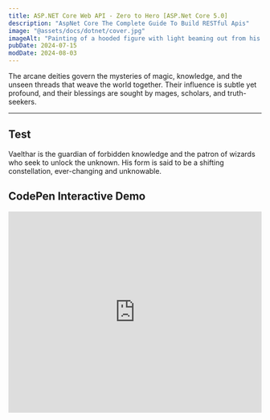 ```yaml
---
title: ASP.NET Core Web API - Zero to Hero [ASP.Net Core 5.0]
description: "AspNet Core The Complete Guide To Build RESTful Apis"
image: "@assets/docs/dotnet/cover.jpg"
imageAlt: "Painting of a hooded figure with light beaming out from his chest"
pubDate: 2024-07-15
modDate: 2024-08-03
---
```


The arcane deities govern the mysteries of magic, knowledge, and the unseen threads that weave the world together. Their influence is subtle yet profound, and their blessings are sought by mages, scholars, and truth-seekers.

---

## Test

Vaelthar is the guardian of forbidden knowledge and the patron of wizards who seek to unlock the unknown. His form is said to be a shifting constellation, ever-changing and unknowable.

## CodePen Interactive Demo

<iframe height="400" style="width: 100%;" scrolling="no" title="Retro Terminal" src="https://codepen.io/EdoardoFerrini/embed/emJJqaK?default-tab=result&theme-id=dark" frameborder="no" loading="lazy" allowtransparency="true" allowfullscreen="true">
  See the Pen <a href="https://codepen.io/EdoardoFerrini/pen/emJJqaK">Retro Terminal</a> by MillerTime (<a href="https://codepen.io/EdoardoFerrini">@MillerTime</a>) on <a href="https://codepen.io">CodePen</a>.
</iframe>

<br>